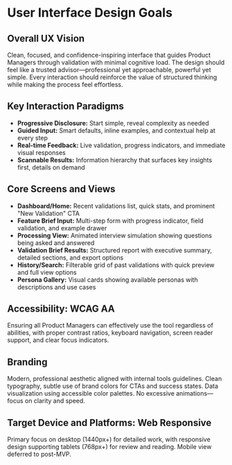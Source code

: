 # User Interface Design Goals

## Overall UX Vision

Clean, focused, and confidence-inspiring interface that guides Product Managers through validation with minimal cognitive load. The design should feel like a trusted advisor—professional yet approachable, powerful yet simple. Every interaction should reinforce the value of structured thinking while making the process feel effortless.

## Key Interaction Paradigms

- **Progressive Disclosure:** Start simple, reveal complexity as needed
- **Guided Input:** Smart defaults, inline examples, and contextual help at every step
- **Real-time Feedback:** Live validation, progress indicators, and immediate visual responses
- **Scannable Results:** Information hierarchy that surfaces key insights first, details on demand

## Core Screens and Views

- **Dashboard/Home:** Recent validations list, quick stats, and prominent "New Validation" CTA
- **Feature Brief Input:** Multi-step form with progress indicator, field validation, and example drawer
- **Processing View:** Animated interview simulation showing questions being asked and answered
- **Validation Brief Results:** Structured report with executive summary, detailed sections, and export options
- **History/Search:** Filterable grid of past validations with quick preview and full view options
- **Persona Gallery:** Visual cards showing available personas with descriptions and use cases

## Accessibility: WCAG AA

Ensuring all Product Managers can effectively use the tool regardless of abilities, with proper contrast ratios, keyboard navigation, screen reader support, and clear focus indicators.

## Branding

Modern, professional aesthetic aligned with internal tools guidelines. Clean typography, subtle use of brand colors for CTAs and success states. Data visualization using accessible color palettes. No excessive animations—focus on clarity and speed.

## Target Device and Platforms: Web Responsive

Primary focus on desktop (1440px+) for detailed work, with responsive design supporting tablets (768px+) for review and reading. Mobile view deferred to post-MVP.
